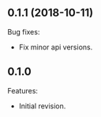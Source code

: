 ## 0.1.1 (2018-10-11)
Bug fixes:
   * Fix minor api versions.
   
## 0.1.0 
Features:
  - Initial revision.

<!--
   Markdown
   
   Copyright 2018-2019 MicroEJ Corp. All rights reserved.
   Use of this source code is governed by a BSD-style license that can be found with this software.
 
-->